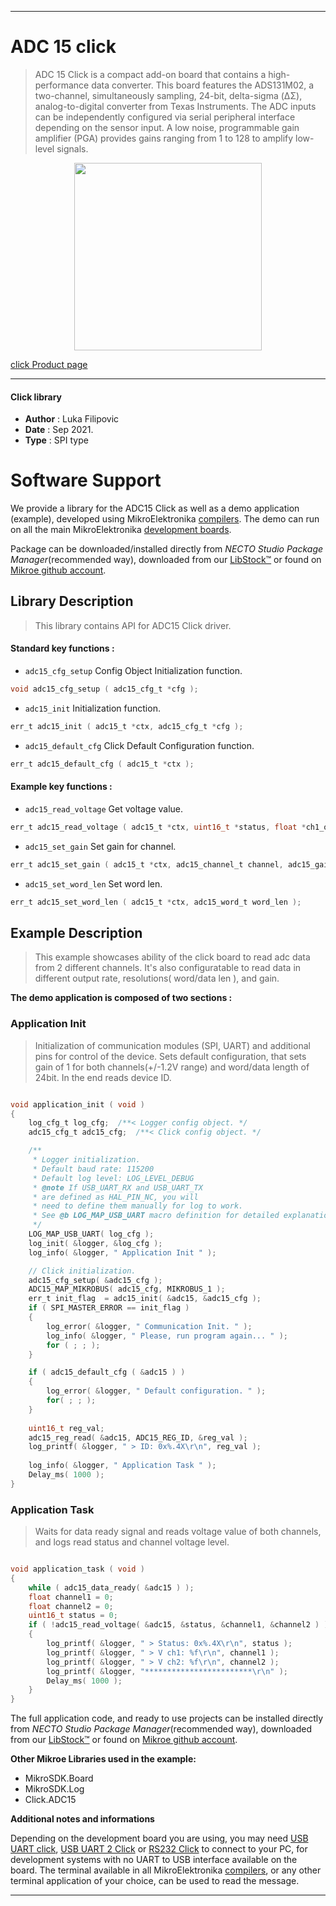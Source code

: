 
---
# ADC 15 click

> ADC 15 Click is a compact add-on board that contains a high-performance data converter. This board features the ADS131M02, a two-channel, simultaneously sampling, 24-bit, delta-sigma (ΔΣ), analog-to-digital converter from Texas Instruments. The ADC inputs can be independently configured via serial peripheral interface depending on the sensor input. A low noise, programmable gain amplifier (PGA) provides gains ranging from 1 to 128 to amplify low-level signals.

<p align="center">
  <img src="https://download.mikroe.com/images/click_for_ide/adc15_click.png" height=300px>
</p>

[click Product page](https://www.mikroe.com/adc-15-click)

---


#### Click library

- **Author**        : Luka Filipovic
- **Date**          : Sep 2021.
- **Type**          : SPI type


# Software Support

We provide a library for the ADC15 Click
as well as a demo application (example), developed using MikroElektronika
[compilers](https://www.mikroe.com/necto-studio).
The demo can run on all the main MikroElektronika [development boards](https://www.mikroe.com/development-boards).

Package can be downloaded/installed directly from *NECTO Studio Package Manager*(recommended way), downloaded from our [LibStock&trade;](https://libstock.mikroe.com) or found on [Mikroe github account](https://github.com/MikroElektronika/mikrosdk_click_v2/tree/master/clicks).

## Library Description

> This library contains API for ADC15 Click driver.

#### Standard key functions :

- `adc15_cfg_setup` Config Object Initialization function.
```c
void adc15_cfg_setup ( adc15_cfg_t *cfg );
```

- `adc15_init` Initialization function.
```c
err_t adc15_init ( adc15_t *ctx, adc15_cfg_t *cfg );
```

- `adc15_default_cfg` Click Default Configuration function.
```c
err_t adc15_default_cfg ( adc15_t *ctx );
```

#### Example key functions :

- `adc15_read_voltage` Get voltage value.
```c
err_t adc15_read_voltage ( adc15_t *ctx, uint16_t *status, float *ch1_out, float *ch2_out );
```

- `adc15_set_gain` Set gain for channel.
```c
err_t adc15_set_gain ( adc15_t *ctx, adc15_channel_t channel, adc15_gain_t gain );
```

- `adc15_set_word_len` Set word len.
```c
err_t adc15_set_word_len ( adc15_t *ctx, adc15_word_t word_len );
```

## Example Description

> This example showcases ability of the click board to 
read adc data from 2 different channels. It's also configuratable
to read data in different output rate, resolutions( word/data len ),
and gain.

**The demo application is composed of two sections :**

### Application Init

> Initialization of communication modules (SPI, UART) and additional
pins for control of the device. Sets default configuration, that 
sets gain of 1 for both channels(+/-1.2V range) and word/data length
of 24bit. In the end reads device ID.

```c

void application_init ( void )
{
    log_cfg_t log_cfg;  /**< Logger config object. */
    adc15_cfg_t adc15_cfg;  /**< Click config object. */

    /** 
     * Logger initialization.
     * Default baud rate: 115200
     * Default log level: LOG_LEVEL_DEBUG
     * @note If USB_UART_RX and USB_UART_TX 
     * are defined as HAL_PIN_NC, you will 
     * need to define them manually for log to work. 
     * See @b LOG_MAP_USB_UART macro definition for detailed explanation.
     */
    LOG_MAP_USB_UART( log_cfg );
    log_init( &logger, &log_cfg );
    log_info( &logger, " Application Init " );

    // Click initialization.
    adc15_cfg_setup( &adc15_cfg );
    ADC15_MAP_MIKROBUS( adc15_cfg, MIKROBUS_1 );
    err_t init_flag  = adc15_init( &adc15, &adc15_cfg );
    if ( SPI_MASTER_ERROR == init_flag )
    {
        log_error( &logger, " Communication Init. " );
        log_info( &logger, " Please, run program again... " );
        for ( ; ; );
    } 

    if ( adc15_default_cfg ( &adc15 ) )
    {
        log_error( &logger, " Default configuration. " );
        for( ; ; );
    }
    
    uint16_t reg_val;
    adc15_reg_read( &adc15, ADC15_REG_ID, &reg_val );
    log_printf( &logger, " > ID: 0x%.4X\r\n", reg_val );
    
    log_info( &logger, " Application Task " );
    Delay_ms( 1000 );
}

```

### Application Task

> Waits for data ready signal and reads voltage value of both channels,
and logs read status and channel voltage level.

```c

void application_task ( void )
{
    while ( adc15_data_ready( &adc15 ) );
    float channel1 = 0;
    float channel2 = 0;
    uint16_t status = 0;
    if ( !adc15_read_voltage( &adc15, &status, &channel1, &channel2 ) )
    {
        log_printf( &logger, " > Status: 0x%.4X\r\n", status );
        log_printf( &logger, " > V ch1: %f\r\n", channel1 );
        log_printf( &logger, " > V ch2: %f\r\n", channel2 );    
        log_printf( &logger, "************************\r\n" );
        Delay_ms( 1000 );
    }
}

```

The full application code, and ready to use projects can be installed directly from *NECTO Studio Package Manager*(recommended way), downloaded from our [LibStock&trade;](https://libstock.mikroe.com) or found on [Mikroe github account](https://github.com/MikroElektronika/mikrosdk_click_v2/tree/master/clicks).

**Other Mikroe Libraries used in the example:**

- MikroSDK.Board
- MikroSDK.Log
- Click.ADC15

**Additional notes and informations**

Depending on the development board you are using, you may need
[USB UART click](http://shop.mikroe.com/usb-uart-click),
[USB UART 2 Click](http://shop.mikroe.com/usb-uart-2-click) or
[RS232 Click](http://shop.mikroe.com/rs232-click) to connect to your PC, for
development systems with no UART to USB interface available on the board. The
terminal available in all MikroElektronika
[compilers](http://shop.mikroe.com/compilers), or any other terminal application
of your choice, can be used to read the message.

---
